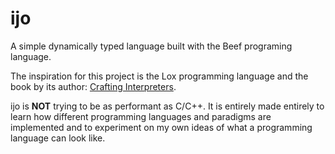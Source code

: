 # ijo
A simple dynamically typed language built with the Beef programing language.

The inspiration for this project is the Lox programming language and the book by its author: [Crafting Interpreters](https://craftinginterpreters.com).

ijo is **NOT** trying to be as performant as C/C++. It is entirely made entirely to learn how different programming languages and paradigms are implemented and to experiment on my own ideas of what a programming language can look like.
